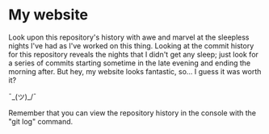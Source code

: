 ---
---

# My website

Look upon this repository's history with awe and marvel at the sleepless nights I've had as I've worked on this thing. Looking at the commit history for this repository reveals the nights that I didn't get any sleep; just look for a series of commits starting sometime in the late evening and ending the morning after. But hey, my website looks fantastic, so... I guess it was worth it?

¯\_(ツ)_/¯

Remember that you can view the repository history in the console with the "git log" command.
